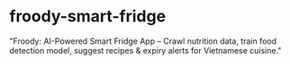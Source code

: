 # froody-smart-fridge
"Froody: AI-Powered Smart Fridge App – Crawl nutrition data, train food detection model, suggest recipes &amp; expiry alerts for Vietnamese cuisine."
